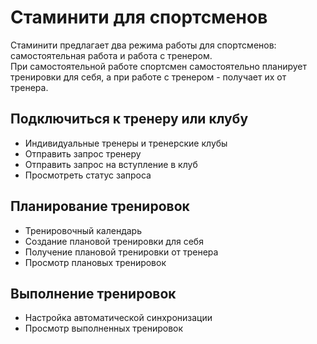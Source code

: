# Стаминити для спортсменов

Стаминити предлагает два режима работы для спортсменов: самостоятельная работа и работа с тренером.  
При самостоятельной работе спортсмен самостоятельно планирует тренировки для себя, а при работе с тренером - получает их от тренера.

## Подключиться к тренеру или клубу

* Индивидуальные тренеры и тренерские клубы
* Отправить запрос тренеру
* Отправить запрос на вступление в клуб
* Просмотреть статус запроса

## Планирование тренировок

* Тренировочный календарь
* Создание плановой тренировки для себя
* Получение плановой тренировки от тренера
* Просмотр плановых тренировок

## Выполнение тренировок

* Настройка автоматической синхронизации 
* Просмотр выполненных тренировок



